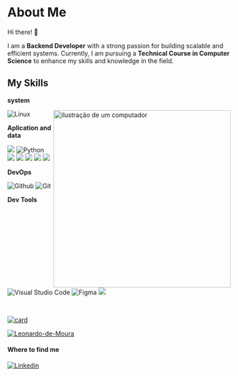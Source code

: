 # About Me

Hi there! 👋

I am a **Backend Developer** with a strong passion for building scalable and efficient systems. Currently, I am pursuing a **Technical Course in Computer Science** to enhance my skills and knowledge in the field.

## My Skills

**system**

<img src="https://raw.githubusercontent.com/MicaelliMedeiros/micaellimedeiros/master/image/computer-illustration.png" alt="ilustração de um computador" min-width="400px" max-width="400px" width="400px" align="right">

 

![Linux](https://img.shields.io/badge/Linux-FCC624?style=for-the-badge&logo=linux&logoColor=black)

**Aplication and data**

![](https://img.shields.io/badge/JavaScript-F7DF1E?style=for-the-badge&logo=javascript&logoColor=black)
![Python](https://img.shields.io/badge/Python-3776AB?style=for-the-badge&logo=python&logoColor=white)
![](https://img.shields.io/badge/HTML5-E34F26?style=for-the-badge&logo=html5&logoColor=white)
![](https://img.shields.io/badge/CSS3-1572B6?style=for-the-badge&logo=css3&logoColor=white)
![](https://img.shields.io/badge/SQLite-003B57?style=for-the-badge&logo=sqlite&logoColor=white)
![](https://img.shields.io/badge/Bootstrap-563D7C?style=for-the-badge&logo=bootstrap&logoColor=white)
![](https://img.shields.io/badge/Flask-000000?style=for-the-badge&logo=flask&logoColor=white)





**DevOps**

![Github](https://img.shields.io/badge/GitHub-100000?style=for-the-badge&logo=github&logoColor=white)
![Git](https://img.shields.io/badge/Git-FF4500?style=for-the-badge&logo=git&logoColor=white)



**Dev Tools**

![Visual Studio Code](https://img.shields.io/badge/Visual%20Studio%20Code-100000?style=for-the-badge&logo=visual-studio-code&logoColor=white)
![Figma](https://img.shields.io/badge/Figma-F24E1E?style=for-the-badge&logo=figma&logoColor=white)
![](https://img.shields.io/badge/Postman-FF6C37?style=for-the-badge&logo=postman&logoColor=white)


<br/>

[![card](https://github-readme-stats.vercel.app/api?username=Leonardo-de-Moura&theme=dracula)](https://github.com/anuraghazra/github-readme-stats)

[![Leonardo-de-Moura](https://github-readme-stats.vercel.app/api/top-langs/?username=Leonardo-de-Moura&theme=dracula&layout=compact)](https://github.com/anuraghazra/github-readme-stats)

#### Where to find me

[![Linkedin](https://img.shields.io/badge/-LeonardoMoura-blue?style=flat-square&logo=Linkedin&logoColor=white&link=https://www.linkedin.com/in/leonardo---de--moura/)](https://www.linkedin.com/in/leonardo---de--moura/)

